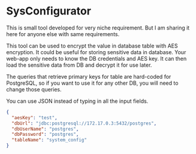 # SysConfigurator

This is small tool developed for very niche requirement. But I am sharing it here for anyone else with same requirements.

This tool can be used to encrypt the value in database table with AES encryption. It could be useful for storing sensitive data in database.
Your web-app only needs to know the DB credentials and AES key. It can then load the sensitive data from DB and decrypt it for use later.

The queries that retrieve primary keys for table are hard-coded for PostgreSQL, so if you want to use it for any other DB, you will need to change those queries.

You can use JSON instead of typing in all the input fields.

``` json
{
  "aesKey": "test",
  "dbUrl": "jdbc:postgresql://172.17.0.3:5432/postgres",
  "dbUserName": "postgres",
  "dbPassword": "postgres",
  "tableName": "system_config"
}
```
